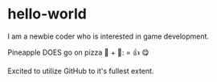 # hello-world
I am a newbie coder who is interested in game development.

Pineapple DOES go on pizza 🍍 + 🍕: = 👍 😋

Excited to utilize GitHub to it's fullest extent.
